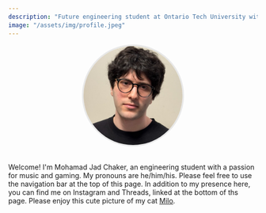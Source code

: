 ```yaml
---
description: "Future engineering student at Ontario Tech University with interests in music and gaming."
image: "/assets/img/profile.jpeg"
---
```


<div style="text-align: center; margin-bottom: 30px;">
  <img src="/assets/img/profile.jpeg" alt="Mohamad Jad Chaker" style="width: 200px; height: 200px; border-radius: 50%; object-fit: cover; border: 3px solid #e8e8e8;">
</div>

Welcome! I'm Mohamad Jad Chaker, an engineering student with a passion for music and gaming. My pronouns are he/him/his. Please feel free to use the navigation bar at the top of this page. In addition to my presence here, you can find me on Instagram and Threads, linked at the bottom of ths page. Please enjoy this cute picture of my cat [Milo](/assets/img/Milo.jpeg).